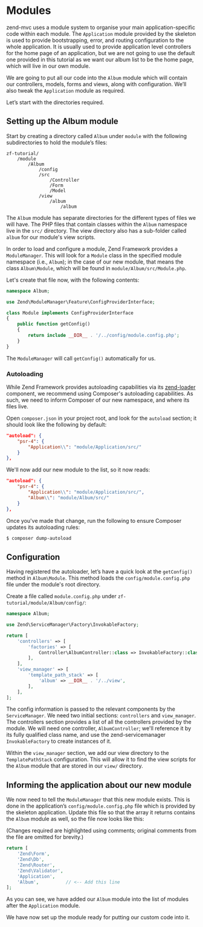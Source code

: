# Modules

zend-mvc uses a module system to organise your main application-specific
code within each module. The `Application` module provided by the skeleton is used
to provide bootstrapping, error, and routing configuration to the whole
application. It is usually used to provide application level controllers for
the home page of an application, but we are not going to use the default
one provided in this tutorial as we want our album list to be the home page,
which will live in our own module.

We are going to put all our code into the `Album` module which will contain our
controllers, models, forms and views, along with configuration. We’ll also tweak
the `Application` module as required.

Let’s start with the directories required.

## Setting up the Album module

Start by creating a directory called `Album` under `module` with the following
subdirectories to hold the module’s files:

```text
zf-tutorial/
    /module
        /Album
            /config
            /src
                /Controller
                /Form
                /Model
            /view
                /album
                    /album
```

The `Album` module has separate directories for the different types of files we
will have. The PHP files that contain classes within the `Album` namespace live
in the `src/` directory. The view directory also has a sub-folder called `album`
for our module's view scripts.

In order to load and configure a module, Zend Framework provides a
`ModuleManager`.  This will look for a `Module` class in the specified module
namespace (i.e., `Album`); in the case of our new module, that means the class
`Album\Module`, which will be found in `module/Album/src/Module.php`.

Let's create that file now, with the following contents:

```php
namespace Album;

use Zend\ModuleManager\Feature\ConfigProviderInterface;

class Module implements ConfigProviderInterface
{
    public function getConfig()
    {
        return include __DIR__ . '/../config/module.config.php';
    }
}
```

The `ModuleManager` will call `getConfig()` automatically for us.

### Autoloading

While Zend Framework provides autoloading capabilities via its
[zend-loader](https://zendframework.github.io/zend-loader) component, we
recommend using Composer's autoloading capabilities. As such, we need to inform
Composer of our new namespace, and where its files live.

Open `composer.json` in your project root, and look for the `autoload` section;
it should look like the following by default:

```json
"autoload": {
    "psr-4": {
        "Application\\": "module/Application/src/"
    }
},
```

We'll now add our new module to the list, so it now reads:

```json
"autoload": {
    "psr-4": {
        "Application\\": "module/Application/src/",
        "Album\\": "module/Album/src/"
    }
},
```

Once you've made that change, run the following to ensure Composer updates its
autoloading rules:

```bash
$ composer dump-autoload
```

## Configuration

Having registered the autoloader, let’s have a quick look at the `getConfig()`
method in `Album\Module`. This method loads the `config/module.config.php` file
under the module's root directory.

Create a file called `module.config.php` under
`zf-tutorial/module/Album/config/`:

```php
namespace Album;

use Zend\ServiceManager\Factory\InvokableFactory;

return [
    'controllers' => [
        'factories' => [
            Controller\AlbumController::class => InvokableFactory::class,
        ],
    ],
    'view_manager' => [
        'template_path_stack' => [
            'album' => __DIR__ . '/../view',
        ],
    ],
];
```

The config information is passed to the relevant components by the
`ServiceManager`. We need two initial sections: `controllers` and
`view_manager`. The controllers section provides a list of all the controllers
provided by the module. We will need one controller, `AlbumController`; we'll
reference it by its fully qualified class name, and use the zend-servicemanager
`InvokableFactory` to create instances of it.

Within the `view_manager` section, we add our view directory to the
`TemplatePathStack` configuration. This will allow it to find the view scripts
for the `Album` module that are stored in our `view/` directory.

## Informing the application about our new module

We now need to tell the `ModuleManager` that this new module exists. This is
done in the application’s `config/module.config.php` file which is provided
by the skeleton application. Update this file so that the array it returns
contains the `Album` module as well, so the file now looks like this:

(Changes required are highlighted using comments; original comments from the
file are omitted for brevity.)

```php
return [
    'Zend\Form',
    'Zend\Db',
    'Zend\Router',
    'Zend\Validator',
    'Application',
    'Album',          // <-- Add this line
];
```

As you can see, we have added our `Album` module into the list of modules after
the `Application` module.

We have now set up the module ready for putting our custom code into it.
